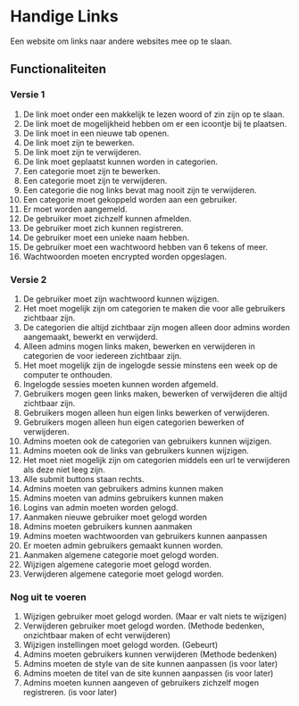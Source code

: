 # Handige Links
Een website om links naar andere websites mee op te slaan. 
## Functionaliteiten
### Versie 1
1.  De link moet onder een makkelijk te lezen woord of zin zijn op te slaan. 
1.  De link moet de mogelijkheid hebben om er een icoontje bij te plaatsen. 
1.  De link moet in een nieuwe tab openen. 
1.  De link moet zijn te bewerken.
1.  De link moet zijn te verwijderen.
1.  De link moet geplaatst kunnen worden in categorien. 
1.  Een categorie moet zijn te bewerken. 
1.  Een categorie moet zijn te verwijderen.
1.  Een categorie die nog links bevat mag nooit zijn te verwijderen. 
1.  Een categorie moet gekoppeld worden aan een gebruiker. 
1.  Er moet worden aangemeld.
1.  De gebruiker moet zichzelf kunnen afmelden. 
1.  De gebruiker moet zich kunnen registreren.
1.  De gebruiker moet een unieke naam hebben.
1.  De gebruiker moet een wachtwoord hebben van 6 tekens of meer. 
1.  Wachtwoorden moeten encrypted worden opgeslagen. 
### Versie 2
1.  De gebruiker moet zijn wachtwoord kunnen wijzigen.
1.  Het moet mogelijk zijn om categorien te maken die voor alle gebruikers zichtbaar zijn. 
1.  De categorien die altijd zichtbaar zijn mogen alleen door admins worden aangemaakt, bewerkt en verwijderd. 
1.  Alleen admins mogen links maken, bewerken en verwijderen in categorien de voor iedereen zichtbaar zijn.
1.  Het moet mogelijk zijn de ingelogde sessie minstens een week op de computer te onthouden.
1.  Ingelogde sessies moeten kunnen worden afgemeld. 
1.  Gebruikers mogen geen links maken, bewerken of verwijderen die altijd zichtbaar zijn. 
1.  Gebruikers mogen alleen hun eigen links bewerken of verwijderen.
1.  Gebruikers mogen alleen hun eigen categorien bewerken of verwijderen. 
1.  Admins moeten ook de categorien van gebruikers kunnen wijzigen.
1.  Admins moeten ook de links van gebruikers kunnen wijzigen.
1.  Het moet niet mogelijk zijn om categorien middels een url te verwijderen als deze niet leeg zijn.  
1.  Alle submit buttons staan rechts. 
1.  Admins moeten van gebruikers admins kunnen maken
1.  Admins moeten van admins gebruikers kunnen maken
1.  Logins van admin moeten worden gelogd. 
1.  Aanmaken nieuwe gebruiker moet gelogd worden
1.  Admins moeten gebruikers kunnen aanmaken
1.  Admins moeten wachtwoorden van gebruikers kunnen aanpassen
1.  Er moeten admin gebruikers gemaakt kunnen worden. 
1.  Aanmaken algemene categorie moet gelogd worden. 
1.  Wijzigen algemene categorie moet gelogd worden. 
1.  Verwijderen algemene categorie moet gelogd worden. 

### Nog uit te voeren
1.  Wijzigen gebruiker moet gelogd worden. (Maar er valt niets te wijzigen)
1.  Verwijderen gebruiker moet gelogd worden. (Methode bedenken, onzichtbaar maken of echt verwijderen)
1.  Wijzigen instellingen moet gelogd worden. (Gebeurt)
1.  Admins moeten gebruikers kunnen verwijderen (Methode bedenken)
1.  Admins moeten de style van de site kunnen aanpassen (is voor later)
1.  Admins moeten de titel van de site kunnen aanpassen (is voor later)
1.  Admins moeten kunnen aangeven of gebruikers zichzelf mogen registreren. (is voor later) 




